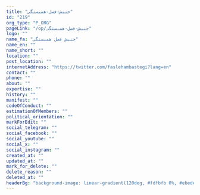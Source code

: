 ```yaml
---
title: "جنبش-فصل-همبستگی"
id: "219"
org_type: "P_ORG"
pageLink: "/op/جنبش-فصل-همبستگی"
logo: ""
name_fa: "جنبش فصل همبستگی"
name_en: ""
name_short: ""
location: ""
post_location: ""
internetAddress: "https://twitter.com/faslehambastegi?lang=en"
contact: ""
phone: ""
about: ""
expertise: ""
history: ""
manifest: ""
codeOfConduct: ""
estimationOfMembers: ""
political_orientation: ""
markForEdit: ""
social_telegram: ""
social_facebook: ""
social_youtube: ""
social_x: ""
social_instagram: ""
created_at: ""
updated_at: ""
mark_for_delete: ""
delete_reason: ""
deleted_at: ""
headerBg: "background-image: linear-gradient(120deg, #fdfbfb 0%, #ebedee 100%);"
---
```

